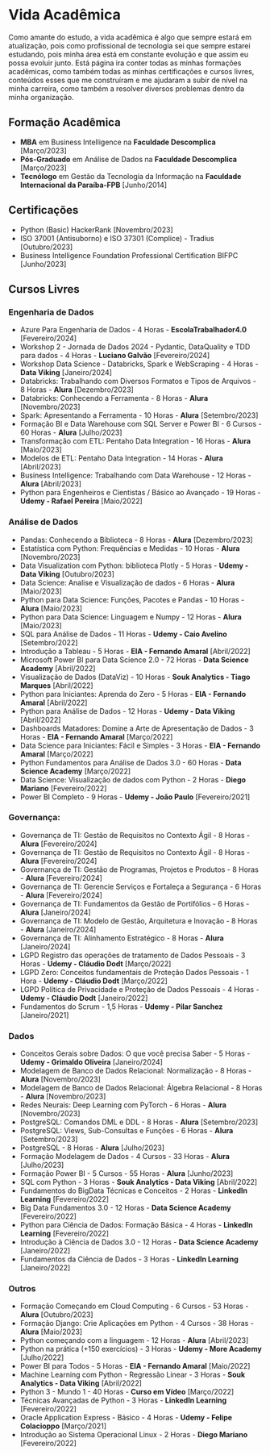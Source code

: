 # Vida Acadêmica

Como amante do estudo, a vida acadêmica é algo que sempre estará em atualização, pois como profissional de tecnologia sei que sempre estarei estudando, pois minha área está em constante evolução e que assim eu possa evoluir junto. Está página ira conter todas as minhas formações acadêmicas, como também todas as minhas certificações e cursos livres, conteúdos esses que me construíram e me ajudaram a subir de nível na minha carreira, como também a resolver diversos problemas dentro da minha organização.
## Formação Acadêmica

- **MBA** em Business Intelligence na **Faculdade Descomplica** [Março/2023]
- **Pós-Graduado** em Análise de Dados na **Faculdade Descomplica** [Março/2023]
- **Tecnólogo** em Gestão da Tecnologia da Informação na **Faculdade Internacional da Paraíba-FPB** [Junho/2014]
## Certificações

- Python (Basic) HackerRank [Novembro/2023]
- ISO 37001 (Antisuborno) e ISO 37301 (Complice) - Tradius [Outubro/2023]
- Business Intelligence Foundation Professional Certification BIFPC [Junho/2023]
## Cursos Livres

### Engenharia de Dados
- Azure Para Engenharia de Dados - 4 Horas - **EscolaTrabalhador4.0**   [Fevereiro/2024]
- Workshop 2 - Jornada de Dados 2024 - Pydantic, DataQuality e TDD para dados - 4 Horas - **Luciano Galvão**  [Fevereiro/2024]
- Workshop Data Science - Databricks, Spark e WebScraping - 4 Horas - **Data Viking** [Janeiro/2024]
- Databricks: Trabalhando com Diversos Formatos e Tipos de Arquivos - 8 Horas - **Alura** [Dezembro/2023]
- Databricks: Conhecendo a Ferramenta - 8 Horas - **Alura** [Novembro/2023]
- Spark: Apresentando a Ferramenta - 10 Horas - **Alura** [Setembro/2023]
- Formação BI e Data Warehouse com SQL Server e Power BI - 6 Cursos - 60 Horas - **Alura** [Julho/2023]
- Transformação com ETL: Pentaho Data Integration - 16 Horas - **Alura** [Maio/2023]
- Modelos de ETL: Pentaho Data Integration - 14 Horas - **Alura** [Abril/2023]
- Business Intelligence: Trabalhando com Data Warehouse - 12 Horas - **Alura** [Abril/2023]
- Python para Engenheiros e Cientistas / Básico ao Avançado - 19 Horas - **Udemy - Rafael Pereira** [Maio/2022]

### Análise de Dados
- Pandas: Conhecendo a Biblioteca - 8 Horas - **Alura** [Dezembro/2023]
- Estatística com Python: Frequências e Medidas - 10 Horas - **Alura** [Novembro/2023]
- Data Visualization com Python: biblioteca Plotly - 5 Horas - **Udemy - Data Viking** [Outubro/2023]
- Data Science: Analise e Visualização de dados - 6 Horas - **Alura** [Maio/2023]
- Python para Data Science: Funções, Pacotes e Pandas - 10 Horas - **Alura** [Maio/2023]
- Python para Data Science: Linguagem e Numpy - 12 Horas - **Alura** [Maio/2023]
- SQL para Análise de Dados - 11 Horas - **Udemy - Caio Avelino** [Setembro/2022]
- Introdução a Tableau - 5 Horas - **EIA - Fernando Amaral** [Abril/2022]
- Microsoft Power BI para Data Science 2.0 - 72 Horas - **Data Science Academy** [Abril/2022]
- Visualização de Dados (DataViz) - 10 Horas - **Souk Analytics - Tiago Marques** [Abril/2022]
- Python para Iniciantes: Aprenda do Zero - 5 Horas - **EIA - Fernando Amaral** [Abril/2022]
- Python para Análise de Dados - 12 Horas - **Udemy - Data Viking** [Abril/2022]
- Dashboards Matadores: Domine a Arte de Apresentação de Dados - 3 Horas - **EIA - Fernando Amaral** [Março/2022]
- Data Science para Iniciantes: Fácil e Simples - 3 Horas - **EIA - Fernando Amaral** [Março/2022]
- Python Fundamentos para Análise de Dados 3.0 - 60 Horas - **Data Science Academy** [Março/2022]
- Data Science: Visualização de dados com Python - 2 Horas - **Diego Mariano** [Fevereiro/2022]
- Power BI Completo - 9 Horas - **Udemy - João Paulo** [Fevereiro/2021]

### Governança:
- Governança de TI: Gestão de Requisitos no Contexto Ágil - 8 Horas - **Alura** [Fevereiro/2024]
- Governança de TI: Gestão de Requisitos no Contexto Ágil - 8 Horas - **Alura** [Fevereiro/2024]
- Governança de TI: Gestão de Programas, Projetos e Produtos - 8 Horas - **Alura** [Fevereiro/2024]
- Governança de TI: Gerencie Serviços e Fortaleça a Segurança - 6 Horas - **Alura** [Fevereiro/2024]
- Governança de TI: Fundamentos da Gestão de Portifólios - 6 Horas - **Alura** [Janeiro/2024]
- Governança de TI: Modelo de Gestão, Arquitetura e Inovação - 8 Horas - **Alura** [Janeiro/2024]
- Governança de TI: Alinhamento Estratégico - 8 Horas - **Alura** [Janeiro/2024]
- LGPD Registro das operações de tratamento de Dados Pessoais - 3 Horas - **Udemy - Cláudio Dodt** [Março/2022]
- LGPD Zero: Conceitos fundamentais de Proteção Dados Pessoais - 1 Hora - **Udemy - Cláudio Dodt** [Março/2022]
- LGPD Política de Privacidade e Proteção de Dados Pessoais - 4 Horas - **Udemy - Cláudio Dodt** [Janeiro/2022]
- Fundamentos do Scrum - 1,5 Horas - **Udemy - Pilar Sanchez** [Janeiro/2021]

### Dados
- Conceitos Gerais sobre Dados: O que você precisa Saber - 5 Horas - **Udemy - Grimaldo Oliveira** [Janeiro/2024]
- Modelagem de Banco de Dados Relacional: Normalização - 8 Horas - **Alura** [Novembro/2023]
- Modelagem de Banco de Dados Relacional: Álgebra Relacional - 8 Horas - **Alura** [Novembro/2023]
- Redes Neurais: Deep Learning com PyTorch - 6 Horas - **Alura** [Novembro/2023]
- PostgreSQL: Comandos DML e DDL - 8 Horas - **Alura** [Setembro/2023]
- PostgreSQL: Views, Sub-Consultas e Funções - 6 Horas - **Alura** [Setembro/2023]
- PostgreSQL - 8 Horas - **Alura** [Julho/2023]
- Formação Modelagem de Dados - 4 Cursos - 33 Horas - **Alura** [Julho/2023]
- Formação Power BI - 5 Cursos - 55 Horas - **Alura** [Junho/2023]
- SQL com Python - 3 Horas - **Souk Analytics - Data Viking** [Abril/2022]
- Fundamentos do BigData Técnicas e Conceitos - 2 Horas - **LinkedIn Learning** [Fevereiro/2022]
- Big Data Fundamentos 3.0 - 12 Horas - **Data Science Academy** [Fevereiro/2022]
- Python para Ciência de Dados: Formação Básica - 4 Horas - **LinkedIn Learning** [Fevereiro/2022]
- Introdução à Ciência de Dados 3.0 - 12 Horas - **Data Science Academy** [Janeiro/2022]
- Fundamentos da Ciência de Dados - 3 Horas - **LinkedIn Learning** [Janeiro/2022]

### Outros
- Formação Começando em Cloud Computing - 6 Cursos - 53 Horas - **Alura** [Outubro/2023]
- Formação Django: Crie Aplicações em Python - 4 Cursos - 38 Horas - **Alura** [Maio/2023]
- Python começando com a linguagem - 12 Horas - **Alura** [Abril/2023]
- Python na prática (+150 exercícios) - 3 Horas - **Udemy - More Academy** [Julho/2022]
- Power BI para Todos - 5 Horas - **EIA - Fernando Amaral** [Maio/2022]
- Machine Learning com Python - Regressão Linear - 3 Horas - **Souk Analytics - Data Viking** [Abril/2022]
- Python 3 - Mundo 1 - 40 Horas - **Curso em Vídeo** [Março/2022]
- Técnicas Avançadas de Python - 3 Horas - **LinkedIn Learning** [Fevereiro/2022]
- Oracle Application Express - Básico - 4 Horas - **Udemy - Felipe Colacioppo** [Março/2021]
- Introdução ao Sistema Operacional Linux - 2 Horas - **Diego Mariano** [Fevereiro/2022]













